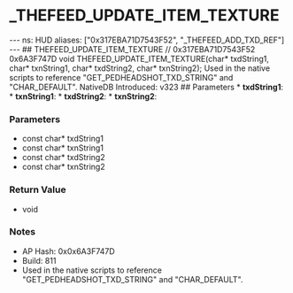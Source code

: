 # _THEFEED_UPDATE_ITEM_TEXTURE

--- ns: HUD aliases: ["0x317EBA71D7543F52", "_THEFEED_ADD_TXD_REF"] --- ## THEFEED_UPDATE_ITEM_TEXTURE  // 0x317EBA71D7543F52 0x6A3F747D void THEFEED_UPDATE_ITEM_TEXTURE(char* txdString1, char* txnString1, char* txdString2, char* txnString2);  Used in the native scripts to reference "GET_PEDHEADSHOT_TXD_STRING" and "CHAR_DEFAULT".  NativeDB Introduced: v323  ## Parameters * **txdString1**: * **txnString1**: * **txdString2**: * **txnString2**:

### Parameters
* const char* txdString1
* const char* txnString1
* const char* txdString2
* const char* txnString2

### Return Value
* void

### Notes
* AP Hash: 0x0x6A3F747D
* Build: 811
* Used in the native scripts to reference "GET_PEDHEADSHOT_TXD_STRING" and "CHAR_DEFAULT".

